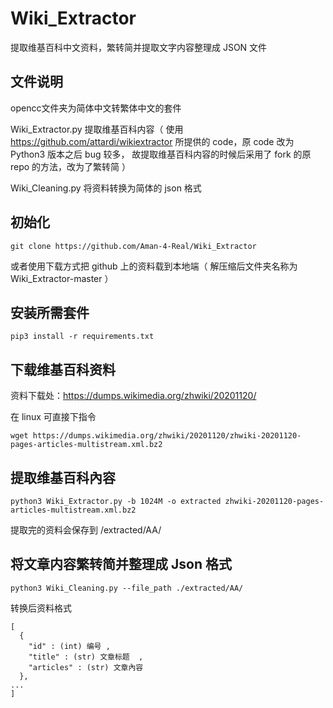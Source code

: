 # Wiki_Extractor
提取维基百科中文资料，繁转简并提取文字内容整理成 JSON 文件

## 文件说明

opencc文件夹为简体中文转繁体中文的套件

Wiki_Extractor.py 提取维基百科内容（ 使用 https://github.com/attardi/wikiextractor 所提供的 code，原 code 改为 Python3 版本之后 bug 较多， 故提取维基百科内容的时候后采用了 fork 的原 repo 的方法，改为了繁转简 ）

Wiki_Cleaning.py 将资料转换为简体的 json 格式

## 初始化

``` 
git clone https://github.com/Aman-4-Real/Wiki_Extractor
```
或者使用下载方式把 github 上的资料载到本地端（ 解压缩后文件夹名称为 Wiki_Extractor-master ）

## 安装所需套件

``` 
pip3 install -r requirements.txt
```

## 下载维基百科资料

资料下载处：https://dumps.wikimedia.org/zhwiki/20201120/

在 linux 可直接下指令 
``` 
wget https://dumps.wikimedia.org/zhwiki/20201120/zhwiki-20201120-pages-articles-multistream.xml.bz2
```

## 提取维基百科內容

``` 
python3 Wiki_Extractor.py -b 1024M -o extracted zhwiki-20201120-pages-articles-multistream.xml.bz2
```
提取完的资料会保存到 /extracted/AA/

## 将文章内容繁转简并整理成 Json 格式

``` 
python3 Wiki_Cleaning.py --file_path ./extracted/AA/
```

转换后资料格式
``` 
[
  { 
    "id" : (int) 编号 ,
    "title" : (str) 文章标题  ,
    "articles" : (str) 文章內容
  },
...
]
```



